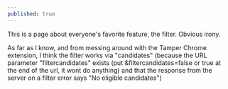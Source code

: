 ```yaml
---
published: true
---
```

 This is a page about everyone's favorite feature, the filter. Obvious irony.

As far as I know, and from messing around with the Tamper Chrome extension, I think the filter works via "candidates" (because the URL parameter "filtercandidates" exists (put &filtercandidates=false or true at the end of the url, it wont do anything) and that the response from the server on a filter error says "No eligible candidates")
